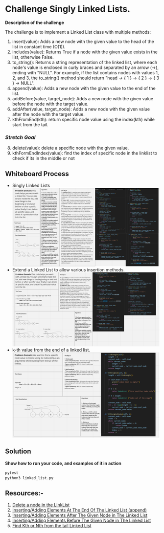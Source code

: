 # Challenge Singly Linked Lists.
**Description of the challenge**

The challenge is to implement a Linked List class with multiple methods:

1. insert(value): Adds a new node with the given value to the head of the list in constant time (O(1)).
2. includes(value): Returns True if a node with the given value exists in the list, otherwise False.
3. to_string(): Returns a string representation of the linked list, where each node's value is enclosed in curly braces and separated by an arrow (->), ending with "NULL". For example, if the list contains nodes with values 1, 2, and 3, the to_string() method should return "head -> { 1 } -> { 2 } -> { 3 } -> NULL".
4. append(value): Adds a new node with the given value to the end of the list.
5. addBefore(value, target_node): Adds a new node with the given value before the node with the target value.
6. addAfter(value, target_node): Adds a new node with the given value after the node with the target value.
7. kthFromEnd(kth): return specific node value using the index(kth) while start from the tail.
### ***Stretch Goal***
8. delete(value): delete a specific node with the given value. 
9. kthFormEndIndex(value): find the index of specific node in the linklist to check if its in the middle or not




## Whiteboard Process

- Singly Linked Lists
![WB5](./WB5.png)
- Extend a Linked List to allow various insertion methods.
![WB5](./WB6.png)
- k-th value from the end of a linked list.
![WB7](./WB7.png)



## Solution
**Show how to run your code, and examples of it in action**
```python
pytest 
python3 linked_list.py
```
## Resources:-
1. [Delete a node in the LinkList](https://www.youtube.com/watch?v=wjW6Zhf-bqw)
2. [Inserting/Adding Elements At The End Of The Linked List (append) ](https://www.youtube.com/watch?v=o8tWJCFWEPU)
3. [Inserting/Adding Elements After The Given Node in The Linked List](https://www.youtube.com/watch?v=enRNwavYa9U)
4. [Inserting/Adding Elements Before The Given Node in The Linked List](https://www.youtube.com/watch?v=8-liQuPp34A)
5. [Find Kth or Nth from the tail Linked List](https://www.techiedelight.com/find-kth-node-from-the-end-linked-list/)

